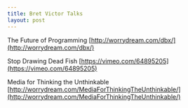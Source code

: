 ```yaml
---
title: Bret Victor Talks
layout: post
---
```


The Future of Programming [http://worrydream.com/dbx/](http://worrydream.com/dbx/)

Stop Drawing Dead Fish [https://vimeo.com/64895205](https://vimeo.com/64895205)

Media for Thinking the Unthinkable [http://worrydream.com/MediaForThinkingTheUnthinkable/](http://worrydream.com/MediaForThinkingTheUnthinkable/)
